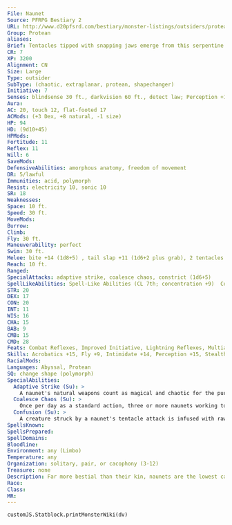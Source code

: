 ```yaml
---
File: Naunet
Source: PFRPG Bestiary 2
URL: http://www.d20pfsrd.com/bestiary/monster-listings/outsiders/protean/protean-naunet
Group: Protean
aliases: 
Brief: Tentacles tipped with snapping jaws emerge from this serpentine creature's back, complementing the vicious maw in its reptilian face.
CR: 7
XP: 3200
Alignment: CN
Size: Large
Type: outsider
SubType: (chaotic, extraplanar, protean, shapechanger)
Initiative: 7
Senses: blindsense 30 ft., darkvision 60 ft., detect law; Perception +15
Aura: 
AC: 20, touch 12, flat-footed 17
ACMods: (+3 Dex, +8 natural, -1 size)
HP: 94
HD: (9d10+45)
HPMods: 
Fortitude: 11
Reflex: 11
Will: 6
SaveMods: 
DefensiveAbilities: amorphous anatomy, freedom of movement
DR: 5/lawful
Immunities: acid, polymorph
Resist: electricity 10, sonic 10
SR: 18
Weaknesses: 
Space: 10 ft.
Speed: 30 ft.
MoveMods: 
Burrow: 
Climb: 
Fly: 30 ft.
Maneuverability: perfect
Swim: 30 ft.
Melee: bite +14 (1d8+5) , tail slap +11 (1d6+2 plus grab), 2 tentacles +11 (1d6+2 plus confusion)
Reach: 10 ft.
Ranged: 
SpecialAttacks: adaptive strike, coalesce chaos, constrict (1d6+5)
SpellLikeAbilities: Spell-Like Abilities (CL 7th; concentration +9)  Constant-detect law   At Will-acid arrow, fog cloud, dimension door (self plus 50 lbs. of objects only), shatter (DC 14)   1/day-chaos hammer (DC 16)
STR: 20
DEX: 17
CON: 20
INT: 11
WIS: 16
CHA: 15
BAB: 9
CMB: 15
CMD: 28
Feats: Combat Reflexes, Improved Initiative, Lightning Reflexes, Multiattack, Weapon Focus (bite)
Skills: Acrobatics +15, Fly +9, Intimidate +14, Perception +15, Stealth +11, Survival +15, Swim +25
RacialMods: 
Languages: Abyssal, Protean
SQ: change shape (polymorph)
SpecialAbilities:
  Adaptive Strike (Su): >
    A naunet's natural weapons count as magical and chaotic for the purposes of overcoming damage reduction. As a free action once per round, a naunet may infuse all of its natural attacks with adamantine, silver, or cold iron, thereby allowing it to overcome damage reduction of those types as well.
  Coalesce Chaos (Su): >
    Once per day as a standard action, three or more naunets working together can create a roiling cloud of multicolored chaos matter. This effect is identical to solid fog (CL 12th) and lasts for 2d6 rounds. If six or more naunets are present, the coalesced chaos instead functions as acid fog (CL 12th).
  Confusion (Su): >
    A creature struck by a naunet's tentacle attack is infused with raw chaos, and must make a DC 19 Will save or be confused for 1 round. Rounds of confusion dealt in this manner stack. A creature with a chaotic component to its alignment gains a +4 bonus on saves against this effect, and creatures with the chaotic subtype are immune. This is a mind-affecting effect. The save DC is Constitution-based.
SpellsKnown: 
SpellsPrepared: 
SpellDomains: 
Bloodline: 
Environment: any (Limbo)
Temperature: any
Organization: solitary, pair, or cacophony (3-12)
Treasure: none
Description: Far more bestial than their kin, naunets are the lowest caste of the true proteans, the shock troops of their race and roving marauders in the cause of chaos. Primarily found in the shifting borderlands between Limbo and other planes, naunets are driven half-insane by the stability and stasis of such areas, and frequently rampage through the edges of other planes, tearing up the very fabric of reality itself and returning vast swaths of land to the beautiful, formless potentiality of their home.  A naunet is 12 feet long and weighs 900 pounds.
Race: 
Class: 
MR: 
---
```

```dataviewjs
customJS.Statblock.printMonsterWiki(dv)
```
